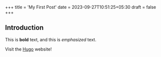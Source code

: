 +++
title = 'My First Post'
date = 2023-09-27T10:51:25+05:30
draft = false
+++

## Introduction

This is **bold** text, and this is *emphasized* text.

Visit the [Hugo](https://gohugo.io) website!